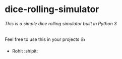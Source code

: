 # dice-rolling-simulator
###### This is a simple dice rolling simulator built in Python 3

Feel free to use this in your projects :+1:
- Rohit :shipit: